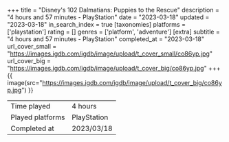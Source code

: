 +++
title = "Disney's 102 Dalmatians: Puppies to the Rescue"
description = "4 hours and 57 minutes - PlayStation"
date = "2023-03-18"
updated = "2023-03-18"
in_search_index = true
[taxonomies]
platforms = ['playstation']
rating = []
genres = ['platform', 'adventure']
[extra]
subtitle = "4 hours and 57 minutes - PlayStation"
completed_at = "2023-03-18"
url_cover_small = "https://images.igdb.com/igdb/image/upload/t_cover_small/co86yp.jpg"
url_cover_big = "https://images.igdb.com/igdb/image/upload/t_cover_big/co86yp.jpg"
+++
{{ image(src="https://images.igdb.com/igdb/image/upload/t_cover_big/co86yp.jpg") }}

|              |            |
| ------------ | ---------- |
| Time played  | 4 hours |
| Played platforms    | PlayStation |
| Completed at | 2023/03/18 |


